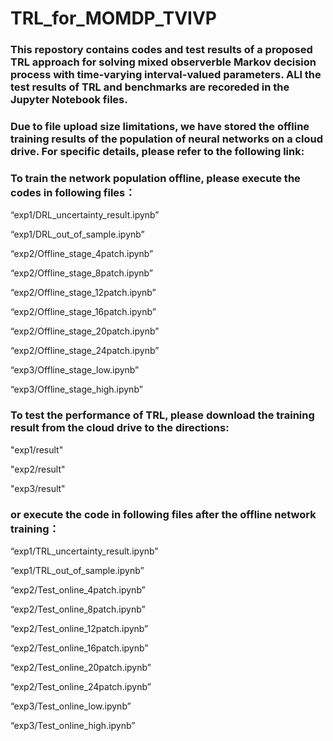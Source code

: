 # TRL_for_MOMDP_TVIVP
### This repostory contains codes and test results of a proposed TRL approach for solving mixed observerble Markov decision process with time-varying interval-valued parameters. ALl the test results of TRL and benchmarks are recoreded in the Jupyter Notebook files. 

### Due to file upload size limitations, we have stored the offline training results of the population of neural networks on a cloud drive. For specific details, please refer to the following link:



### To train the network population offline, please execute the codes in following files：

“exp1/DRL_uncertainty_result.ipynb”

“exp1/DRL_out_of_sample.ipynb”

“exp2/Offline_stage_4patch.ipynb”	

“exp2/Offline_stage_8patch.ipynb”

“exp2/Offline_stage_12patch.ipynb”

“exp2/Offline_stage_16patch.ipynb”

“exp2/Offline_stage_20patch.ipynb”

“exp2/Offline_stage_24patch.ipynb”

“exp3/Offline_stage_low.ipynb”

“exp3/Offline_stage_high.ipynb”



### To test the performance of TRL, please download the training result from the cloud drive to the directions: 

"exp1/result" 

"exp2/result" 

"exp3/result" 

### or execute the code in following files after the offline network training：

“exp1/TRL_uncertainty_result.ipynb”

“exp1/TRL_out_of_sample.ipynb”

“exp2/Test_online_4patch.ipynb”

“exp2/Test_online_8patch.ipynb”

“exp2/Test_online_12patch.ipynb”

“exp2/Test_online_16patch.ipynb”

“exp2/Test_online_20patch.ipynb”

“exp2/Test_online_24patch.ipynb”

“exp3/Test_online_low.ipynb”

“exp3/Test_online_high.ipynb”
